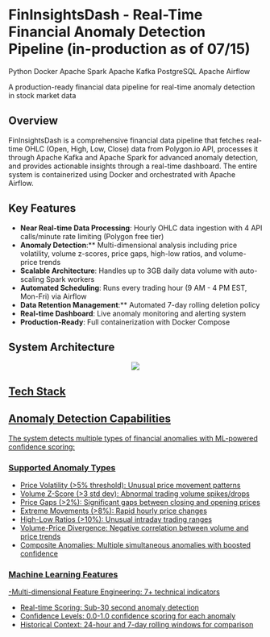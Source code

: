 # FinInsightsDash - Real-Time Financial Anomaly Detection Pipeline (in-production as of 07/15)
<div ">

Python
Docker
Apache Spark
Apache Kafka
PostgreSQL
Apache Airflow

A production-ready financial data pipeline for real-time anomaly detection in stock market data

</div>

## Overview
FinInsightsDash is a comprehensive financial data pipeline that fetches real-time OHLC (Open, High, Low, Close) data from Polygon.io API, processes it through Apache Kafka and Apache Spark for advanced anomaly detection, and provides actionable insights through a real-time dashboard. The entire system is containerized using Docker and orchestrated with Apache Airflow.

## Key Features
- **Near Real-time Data Processing**: Hourly OHLC data ingestion with 4 API calls/minute rate limiting (Polygon free tier)
- **Anomaly Detection**:** Multi-dimensional analysis including price volatility, volume z-scores, price gaps, high-low ratios, and volume-price trends
- **Scalable Architecture**: Handles up to 3GB daily data volume with auto-scaling Spark workers
- **Automated Scheduling**: Runs every trading hour (9 AM - 4 PM EST, Mon-Fri) via Airflow
- **Data Retention Management**:** Automated 7-day rolling deletion policy
- **Real-time Dashboard**: Live anomaly monitoring and alerting system
- **Production-Ready**: Full containerization with Docker Compose

## System Architecture
<p align="center">
  <a href="Diagram.png" class="image fit">
    <img src="Diagram.png" 

  </a>
</p>

## Tech Stack

## Anomaly Detection Capabilities
The system detects multiple types of financial anomalies with ML-powered confidence scoring:

### Supported Anomaly Types
- Price Volatility (>5% threshold): Unusual price movement patterns
- Volume Z-Score (>3 std dev): Abnormal trading volume spikes/drops
- Price Gaps (>2%): Significant gaps between closing and opening prices
- Extreme Movements (>8%): Rapid hourly price changes
- High-Low Ratios (>10%): Unusual intraday trading ranges
- Volume-Price Divergence: Negative correlation between volume and price trends
- Composite Anomalies: Multiple simultaneous anomalies with boosted confidence
### Machine Learning Features
-Multi-dimensional Feature Engineering: 7+ technical indicators
- Real-time Scoring: Sub-30 second anomaly detection
- Confidence Levels: 0.0-1.0 confidence scoring for each anomaly
- Historical Context: 24-hour and 7-day rolling windows for comparison
